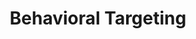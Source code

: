 ---
ee_id: '4180'
site: '1'
type: '2'
long_id: 2014-128 Behavioral Targeting
url: 2014-128-behavioral-targeting
year: '2014'
medium: Search engine optimized institutional press release
commission:
add_credit:
dims:
pitch: "​Seo’d press release for the “Darknet” show at Kunst Halle Sankt Gallen :-)"
ps:
live_url: http://www.kunsthallesanktgallen.ch/en/exhibitions/current.html
related:
title: Behavioral Targeting
youtube:
imgs: |-
  behavorial-targeting-2014-128-detail-3-database-ih.jpg
  behavorial-targeting-2014-128-detail-2-database-ih.jpg
  behavorial-targeting-2014-128-detail-1-database-ih.jpg
  behavorial-targeting-2014-128-detail-4-database-ih.jpg
  behavorial-targeting-2014-128-detail-5-database-ih.jpg
subheading:
year2: '2014'
download:
add_credits:
related_code:
! '':
layout: things-i-made
---